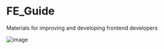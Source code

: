 # FE_Guide
Materials for improving and developing frontend developers

![image](https://drive.google.com/file/d/1jBYl-uCep5NJdg4ZXcYPpoyh20Z_YrYM/view?usp=share_link)

